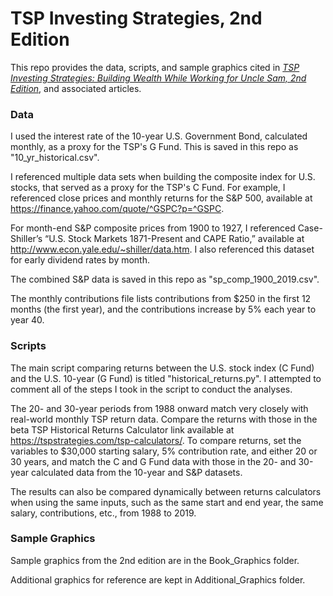 # TSP Investing Strategies, 2nd Edition

This repo provides the data, scripts, and sample graphics cited in _[TSP Investing Strategies: Building Wealth While Working for Uncle Sam, 2nd Edition](https://www.amazon.com/dp/B085R72HX3)_, and associated articles. 

### Data

I used the interest rate of the 10-year U.S. Government Bond, calculated monthly, as a proxy for the TSP's G Fund. This is saved in this repo as "10_yr_historical.csv". 

I referenced multiple data sets when building the composite index for U.S. stocks, that served as a proxy for the TSP's C Fund. For example, I referenced close prices and monthly returns for the S&P 500, available at https://finance.yahoo.com/quote/^GSPC?p=^GSPC. 

For month-end S&P composite prices from 1900 to 1927, I referenced Case-Shiller’s “U.S. Stock Markets 1871-Present and CAPE Ratio,” available at http://www.econ.yale.edu/~shiller/data.htm. I also referenced this dataset for early dividend rates by month. 

The combined S&P data is saved in this repo as "sp_comp_1900_2019.csv". 

The monthly contributions file lists contributions from $250 in the first 12 months (the first year), and the contributions increase by 5% each year to year 40. 

### Scripts

The main script comparing returns between the U.S. stock index (C Fund) and the U.S. 10-year (G Fund) is titled "historical_returns.py". I attempted to comment all of the steps I took in the script to conduct the analyses.  

The 20- and 30-year periods from 1988 onward match very closely with real-world monthly TSP return data. Compare the returns with those in the beta TSP Historical Returns Calculator link available at https://tspstrategies.com/tsp-calculators/. To compare returns, set the variables to $30,000 starting salary, 5% contribution rate, and either 20 or 30 years, and match the C and G Fund data with those in the 20- and 30-year calculated data from the 10-year and S&P datasets. 

The results can also be compared dynamically between returns calculators when using the same inputs, such as the same start and end year, the same salary, contributions, etc., from 1988 to 2019. 

### Sample Graphics

Sample graphics from the 2nd edition are in the Book_Graphics folder.

Additional graphics for reference are kept in Additional_Graphics folder. 
